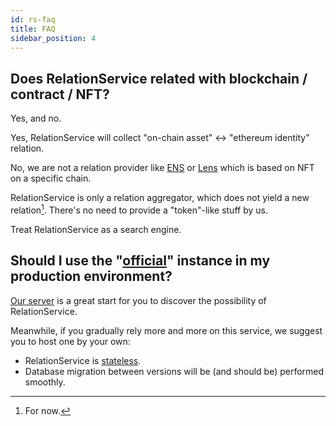 ```yaml
---
id: rs-faq
title: FAQ
sidebar_position: 4
---
```


## Does RelationService related with blockchain / contract / NFT?

Yes, and no.

Yes, RelationService will collect "on-chain asset" <-> "ethereum identity" relation.

No, we are not a relation provider like [ENS](https://ens.domains) or
[Lens](https://lens.dev) which is based on NFT on a specific chain.

RelationService is only a relation aggregator, which does not yield a
new relation[^1]. There's no need to provide a "token"-like stuff by us.

Treat RelationService as a search engine.

## Should I use the "[official](rs-graphql#entrypoint)" instance in my production environment?

[Our server](rs-graphql#entrypoint) is a great start for you to
discover the possibility of RelationService.

Meanwhile, if you gradually rely more and more on this service, we suggest
you to host one by your own:

- RelationService is [stateless](rs-intro#stateless).
- Database migration between versions will be (and should be)
  performed smoothly.

[^1]: For now.
